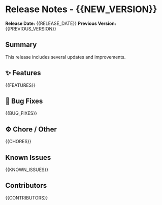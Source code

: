# Release Notes - {{NEW_VERSION}}

**Release Date:** {{RELEASE_DATE}}
**Previous Version:** {{PREVIOUS_VERSION}}

## Summary

This release includes several updates and improvements.

## ✨ Features

{{FEATURES}}

## 🐞 Bug Fixes

{{BUG_FIXES}}

## ⚙️ Chore / Other

{{CHORES}}

## Known Issues

{{KNOWN_ISSUES}}

## Contributors

{{CONTRIBUTORS}}
